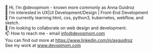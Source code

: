 👋 Hi, I’m @devopmom - known more commonly as Anna Guidroz
<br>
👀 I’m interested in UX|UI Development/Design | Front-End Development
<br>
🌱 I’m currently learning html, css, python3, kubernetes, webflow, and sketch.
<br>
💞️ I’m looking to collaborate on web design and development.
<br>
📫 How to reach me - email info@devopmom.com
<br>
You can find out more at https://www.linkedin.com/in/asguidroz
<br>
See my work at www.devopmom.com

<!---
devopmom/devopmom is a ✨ special ✨ repository because its `README.md` (this file) appears on your GitHub profile.
You can click the Preview link to take a look at your changes.
--->
